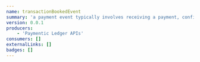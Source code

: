 ```yaml
---
name: transactionBookedEvent
summary: 'a payment event typically involves receiving a payment, confirming its processing, and then updating the payment amount in the user''s digital wallet. This sequence ensures secure and reliable financial transactions within digital platforms.'
version: 0.0.1
producers:
    - 'Paymentic Ledger APIs'
consumers: []
externalLinks: []
badges: []
---
```



<NodeGraph />

<Schema />
